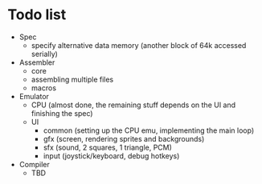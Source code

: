 Todo list
=========

* Spec
    - specify alternative data memory (another block of 64k accessed serially)
* Assembler
    - core
    - assembling multiple files
    - macros
* Emulator
    - CPU (almost done, the remaining stuff depends on the UI and finishing the spec)
    - UI
        + common (setting up the CPU emu, implementing the main loop)
        + gfx (screen, rendering sprites and backgrounds)
        + sfx (sound, 2 squares, 1 triangle, PCM)
        + input (joystick/keyboard, debug hotkeys)
* Compiler
    - TBD
